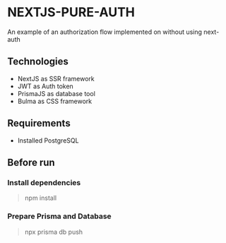 # NEXTJS-PURE-AUTH

An example of an authorization flow implemented on without using next-auth

## Technologies

- NextJS as SSR framework
- JWT as Auth token
- PrismaJS as database tool
- Bulma as CSS framework

## Requirements

- Installed PostgreSQL

## Before run

### Install dependencies

> npm install

### Prepare Prisma and Database

> npx prisma db push
